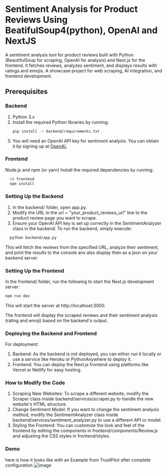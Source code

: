 # Sentiment Analysis for Product Reviews Using BeatifulSoup4(python), OpenAI and NextJS
A sentiment analysis tool for product reviews built with Python (BeautifulSoup for scraping, OpenAI for analysis) and Next.js for the frontend. It fetches reviews, analyzes sentiment, and displays results with ratings and emojis. A showcase project for web scraping, AI integration, and frontend development.

## Prerequisites

### Backend
1. Python 3.x
2. Install the required Python libraries by running:
   ```bash
   pip install -r backend/requirements.txt
3. You will need an OpenAI API key for sentiment analysis. You can obtain it by signing up at <a href="https://platform.openai.com/docs/overview">OpenAI.</a>

### Frontend
Node.js and npm (or yarn)
Install the required dependencies by running:
  ```bash
    cd frontend
    npm install
```
### Setting Up the Backend

1. In the backend/ folder, open app.py.
2. Modify the URL in the url = "your_product_reviews_url" line to the product review page you want to scrape.
3. Ensure your OpenAI API key is set up correctly in the SentimentAnalyzer class in the backend.
To run the backend, simply execute:
```bash
  python backend/app.py
```
This will fetch the reviews from the specified URL, analyze their sentiment, and print the results to the console ans also display then as  a json on your backend server

### Setting Up the Frontend
In the frontend/ folder, run the following to start the Next.js development server:
```bash
npm run dev
```
This will start the server at http://localhost:3000.

The frontend will display the scraped reviews and their sentiment analysis (rating and emoji) based on the backend's output.

### Deploying the Backend and Frontend
For deployment:

1. Backend: As the backend is not deployed, you can either run it locally or use a service like Heroku or PythonAnywhere to deploy it.
2. Frontend: You can deploy the Next.js frontend using platforms like Vercel or Netlify for easy hosting.

### How to Modify the Code
1. Scraping New Websites: To scrape a different website, modify the Scraper class inside backend/services/scraper.py to handle the new website's HTML structure.
2. Change Sentiment Model: If you want to change the sentiment analysis method, modify the SentimentAnalyzer class inside backend/services/sentiment_analyzer.py to use a different API or model.
3. Styling the Frontend: You can customize the look and feel of the frontend by editing the components in frontend/components/Review.js and adjusting the CSS styles in frontend/styles.

### Demo
here is how it looks like with an Example from TrustPilot after complete configuration
![image](https://github.com/user-attachments/assets/7ae655aa-5622-4379-b8e9-5494a1bf9ee4)

